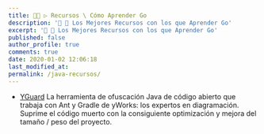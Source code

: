 ```yaml
---
title: 👨‍🚀 ▷ Recursos \ Cómo Aprender Go
description: '🔨 🐍 Los Mejores Recursos con los que Aprender Go'
excerpt: '🔨 🐍 Los Mejores Recursos con los que Aprender Go'
published: false
author_profile: true
comments: true
date: 2020-01-02 12:06:18
last_modified_at: 
permalink: /java-recursos/
---
```


* [YGuard](https://github.com/yWorks/yGuard)
La herramienta de ofuscación Java de código abierto que trabaja con Ant y Gradle de yWorks: los expertos en diagramación. Suprime el código muerto con la consiguiente optimización y mejora del tamaño / peso del proyecto.
